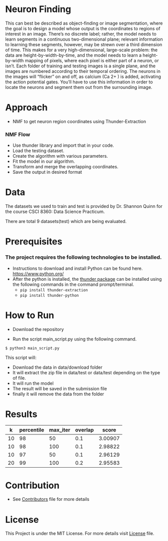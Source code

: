 # Neuron Finding
This can best be described as object-finding or image segmentation, where the goal is to design a model whose output is the coordinates to regions of interest in an image. There’s no discrete label; rather, the model needs to learn segments in a continuous two-dimensional plane; relevant information to learning these segments, however, may be strewn over a third dimension of time. This makes for a very high-dimensional, large-scale problem: the data are height-by-width-by-time, and the model needs to learn a height-by-width mapping of pixels, where each pixel is either part of a neuron, or isn’t. Each folder of training and testing images is a single plane, and the images are numbered according to their temporal ordering. The neurons in the images will “flicker” on and off, as calcium (Ca 2+ ) is added, activating the action potential gates. You’ll have to use this information in order to locate the neurons and segment them out from the surrounding image.

# Approach

* NMF to get neuron region coordinates using Thunder-Extraction

### NMF Flow
* Use thunder library and import that in your code.
* Load the testing dataset.
* Create the algorithm with various parameters.
* Fit the model in our algorithm.
* Transform and merge the overlapping coordinates.
* Save the output in desired format

# Data
The datasets we used to train and test is provided by Dr. Shannon Quinn for the course CSCI 8360: Data Science Practicum.

There are total 9 datasets(test) which are being evaluated.

# Prerequisites

### The project requires the following technologies to be installed.

* Instructions to download and install Python can be found here. https://www.python.org/
* After the python is installed, the [thunder package](https://github.com/thunder-project/thunder) can be installed using the following commands in the command prompt/terminal.
    * `pip install thunder-extraction`
    * `pip install thunder-python`

# How to Run
* Download the repository 
 
* Run the script main_script.py using the following command.

`$ python3 main_script.py `

This script will:

* Download the data in data/download folder
* It will extract the zip file in data/test or data/test depending on the type of file.
* It will run the model
* The result will be saved in the submission file
* finally it will remove the data from the folder

# Results

| k  | percentile | max_iter | overlap | score   |
|----|------------|----------|---------|---------|
| 10 | 98         | 50       | 0.1     | 3.00907 |
| 10 | 98         | 100      | 0.1     | 2.98822 |
| 10 | 97         | 50       | 0.1     | 2.96129 |
| 20 | 99         | 100      | 0.2     | 2.95583 |


# Contribution
* See [Contributors](https://github.com/dsp-uga/team-coombs/blob/master/CONTRIBUTORS.md) file for more details

# License
This Project is under the MIT License. For more details visit [License](https://github.com/dsp-uga/team-coombs/blob/master/LICENSE) file.
